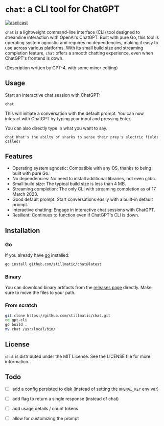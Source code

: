 # `chat`: a CLI tool for ChatGPT

[![asciicast](https://asciinema.org/a/VMw7ccnlLEnZU7uCMojeiF76r.svg)](https://asciinema.org/a/VMw7ccnlLEnZU7uCMojeiF76r)

`chat` is a lightweight command-line interface (CLI) tool designed to streamline interaction with OpenAI's ChatGPT. Built with pure Go, this tool is operating system agnostic and requires no dependencies, making it easy to use across various platforms. With its small build size and streaming completion feature, `chat` offers a smooth chatting experience, even when ChatGPT's frontend is down.

(Description written by GPT-4, with some minor editing)

## Usage

Start an interactive chat session with ChatGPT:
```bash
chat
```
This will initiate a conversation with the default prompt. You can now interact with ChatGPT by typing your input and pressing Enter.

You can also directly type in what you want to say.

```
chat What's the abilty of sharks to sense their prey's electric fields called?
``` 

## Features

- Operating system agnostic: Compatible with any OS, thanks to being built with pure Go.
- No dependencies: No need to install additional libraries, not even glibc.
- Small build size: The typical build size is less than 4 MB.
- Streaming completion: The only CLI with streaming completion as of 17 March 2023.
- Good default prompt: Start conversations easily with a built-in default prompt.
- Interactive chatting: Engage in interactive chat sessions with ChatGPT.
- Resilient: Continues to function even if ChatGPT's CLI is down.

## Installation

### Go

If you already have [go](https://go.dev/) installed:
```bash
go install github.com/stillmatic/chat@latest
```
### Binary
You can download binary artifacts from the [releases page](https://github.com/stillmatic/chat/releases) directly. Make sure to move the files to your path.

### From scratch

```bash
git clone https://github.com/stillmatic/chat.git
cd gpt-cli
go build .
mv chat /usr/local/bin/
```

## License

`chat` is distributed under the MIT License. See the LICENSE file for more information.

## Todo

- [ ] add a config persisted to disk (instead of setting the `OPENAI_KEY` env var)
- [ ] add flag to return a single response (instead of chat)
- [ ] add usage details / count tokens
- [ ] allow for customizing the prompt

